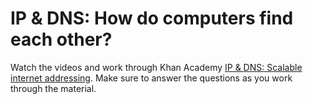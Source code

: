# IP & DNS: How do computers find each other?
Watch the videos and work through Khan Academy [IP & DNS: Scalable internet addressing](https://www.khanacademy.org/computing/ap-computer-science-principles/the-internet#ip-dns-scalable-internet-addressing). Make sure to answer the questions as you work through the material.
